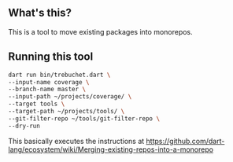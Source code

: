 ## What's this?

This is a tool to move existing packages into monorepos.

## Running this tool

```bash
dart run bin/trebuchet.dart \
--input-name coverage \
--branch-name master \
--input-path ~/projects/coverage/ \
--target tools \
--target-path ~/projects/tools/ \
--git-filter-repo ~/tools/git-filter-repo \
--dry-run
```

This basically executes the instructions at https://github.com/dart-lang/ecosystem/wiki/Merging-existing-repos-into-a-monorepo